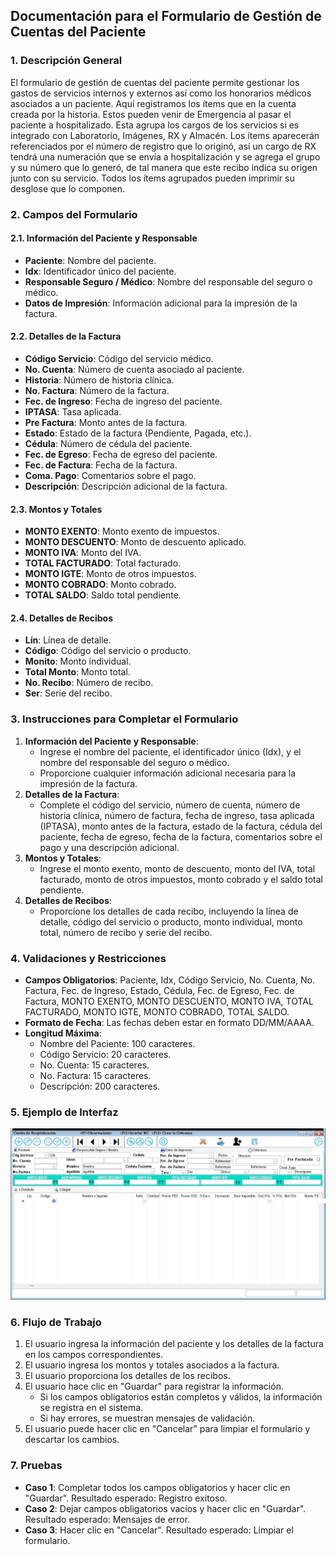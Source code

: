 <!DOCTYPE html>
<html lang="es">
<head>
    <meta charset="UTF-8">
    <title>Documentación para el Formulario de Gestión de Cuentas del Paciente</title>
</head>
<body>
    <h2>Documentación para el Formulario de Gestión de Cuentas del Paciente</h2>
    <h3>1. Descripción General</h3>
    <p>El formulario de gestión de cuentas del paciente permite gestionar los gastos de servicios internos y externos así como los honorarios médicos asociados a un paciente. Aquí registramos los ítems que en la cuenta creada por la historia. Estos pueden venir de Emergencia al pasar el paciente a hospitalizado. Esta agrupa los cargos de los servicios si es integrado con Laboratorio, Imágenes, RX y Almacén. Los ítems aparecerán referenciados por el número de registro que lo originó, así un cargo de RX tendrá una numeración que se envía a hospitalización y se agrega el grupo y su número que lo generó, de tal manera que este recibo indica su origen junto con su servicio. Todos los ítems agrupados pueden imprimir su desglose que lo componen.</p>
    <h3>2. Campos del Formulario</h3>
    <h4>2.1. Información del Paciente y Responsable</h4>
    <ul>
        <li><strong>Paciente</strong>: Nombre del paciente.</li>
        <li><strong>Idx</strong>: Identificador único del paciente.</li>
        <li><strong>Responsable Seguro / Médico</strong>: Nombre del responsable del seguro o médico.</li>
        <li><strong>Datos de Impresión</strong>: Información adicional para la impresión de la factura.</li>
    </ul>
    <h4>2.2. Detalles de la Factura</h4>
    <ul>
        <li><strong>Código Servicio</strong>: Código del servicio médico.</li>
        <li><strong>No. Cuenta</strong>: Número de cuenta asociado al paciente.</li>
        <li><strong>Historia</strong>: Número de historia clínica.</li>
        <li><strong>No. Factura</strong>: Número de la factura.</li>
        <li><strong>Fec. de Ingreso</strong>: Fecha de ingreso del paciente.</li>
        <li><strong>IPTASA</strong>: Tasa aplicada.</li>
        <li><strong>Pre Factura</strong>: Monto antes de la factura.</li>
        <li><strong>Estado</strong>: Estado de la factura (Pendiente, Pagada, etc.).</li>
        <li><strong>Cédula</strong>: Número de cédula del paciente.</li>
        <li><strong>Fec. de Egreso</strong>: Fecha de egreso del paciente.</li>
        <li><strong>Fec. de Factura</strong>: Fecha de la factura.</li>
        <li><strong>Coma. Pago</strong>: Comentarios sobre el pago.</li>
        <li><strong>Descripción</strong>: Descripción adicional de la factura.</li>
    </ul>
    <h4>2.3. Montos y Totales</h4>
    <ul>
        <li><strong>MONTO EXENTO</strong>: Monto exento de impuestos.</li>
        <li><strong>MONTO DESCUENTO</strong>: Monto de descuento aplicado.</li>
        <li><strong>MONTO IVA</strong>: Monto del IVA.</li>
        <li><strong>TOTAL FACTURADO</strong>: Total facturado.</li>
        <li><strong>MONTO IGTE</strong>: Monto de otros impuestos.</li>
        <li><strong>MONTO COBRADO</strong>: Monto cobrado.</li>
        <li><strong>TOTAL SALDO</strong>: Saldo total pendiente.</li>
    </ul>
    <h4>2.4. Detalles de Recibos</h4>
    <ul>
        <li><strong>Lín</strong>: Línea de detalle.</li>
        <li><strong>Código</strong>: Código del servicio o producto.</li>
        <li><strong>Monito</strong>: Monto individual.</li>
        <li><strong>Total Monto</strong>: Monto total.</li>
        <li><strong>No. Recibo</strong>: Número de recibo.</li>
        <li><strong>Ser</strong>: Serie del recibo.</li>
    </ul>
    <h3>3. Instrucciones para Completar el Formulario</h3>
    <ol>
        <li><strong>Información del Paciente y Responsable</strong>:
            <ul>
                <li>Ingrese el nombre del paciente, el identificador único (Idx), y el nombre del responsable del seguro o médico.</li>
                <li>Proporcione cualquier información adicional necesaria para la impresión de la factura.</li>
            </ul>
        </li>
        <li><strong>Detalles de la Factura</strong>:
            <ul>
                <li>Complete el código del servicio, número de cuenta, número de historia clínica, número de factura, fecha de ingreso, tasa aplicada (IPTASA), monto antes de la factura, estado de la factura, cédula del paciente, fecha de egreso, fecha de la factura, comentarios sobre el pago y una descripción adicional.</li>
            </ul>
        </li>
        <li><strong>Montos y Totales</strong>:
            <ul>
                <li>Ingrese el monto exento, monto de descuento, monto del IVA, total facturado, monto de otros impuestos, monto cobrado y el saldo total pendiente.</li>
            </ul>
        </li>
        <li><strong>Detalles de Recibos</strong>:
            <ul>
                <li>Proporcione los detalles de cada recibo, incluyendo la línea de detalle, código del servicio o producto, monto individual, monto total, número de recibo y serie del recibo.</li>
            </ul>
        </li>
    </ol>
    <h3>4. Validaciones y Restricciones</h3>
    <ul>
        <li><strong>Campos Obligatorios</strong>: Paciente, Idx, Código Servicio, No. Cuenta, No. Factura, Fec. de Ingreso, Estado, Cédula, Fec. de Egreso, Fec. de Factura, MONTO EXENTO, MONTO DESCUENTO, MONTO IVA, TOTAL FACTURADO, MONTO IGTE, MONTO COBRADO, TOTAL SALDO.</li>
        <li><strong>Formato de Fecha</strong>: Las fechas deben estar en formato DD/MM/AAAA.</li>
        <li><strong>Longitud Máxima</strong>:
            <ul>
                <li>Nombre del Paciente: 100 caracteres.</li>
                <li>Código Servicio: 20 caracteres.</li>
                <li>No. Cuenta: 15 caracteres.</li>
                <li>No. Factura: 15 caracteres.</li>
                <li>Descripción: 200 caracteres.</li>
            </ul>
        </li>
    </ul>
    <h3>5. Ejemplo de Interfaz</h3>
    <p><img src="images/EDOCUENTAHOSP/CEdoCuentaHosp.JPG" alt="Estado de cuenta del paciente"></p>
    <h3>6. Flujo de Trabajo</h3>
    <ol>
        <li>El usuario ingresa la información del paciente y los detalles de la factura en los campos correspondientes.</li>
        <li>El usuario ingresa los montos y totales asociados a la factura.</li>
        <li>El usuario proporciona los detalles de los recibos.</li>
        <li>El usuario hace clic en "Guardar" para registrar la información.
            <ul>
                <li>Si los campos obligatorios están completos y válidos, la información se registra en el sistema.</li>
                <li>Si hay errores, se muestran mensajes de validación.</li>
            </ul>
        </li>
        <li>El usuario puede hacer clic en "Cancelar" para limpiar el formulario y descartar los cambios.</li>
    </ol>
    <h3>7. Pruebas</h3>
    <ul>
        <li><strong>Caso 1</strong>: Completar todos los campos obligatorios y hacer clic en "Guardar". Resultado esperado: Registro exitoso.</li>
        <li><strong>Caso 2</strong>: Dejar campos obligatorios vacíos y hacer clic en "Guardar". Resultado esperado: Mensajes de error.</li>
        <li><strong>Caso 3</strong>: Hacer clic en "Cancelar". Resultado esperado: Limpiar el formulario.</li>
    </ul>
</body>
</html>
